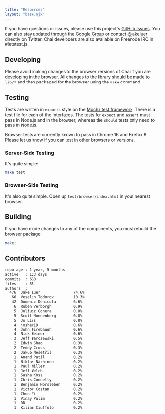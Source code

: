 ```yaml
---
title: "Resources"
layout: "base.njk"
---
```


If you have questions or issues, please use this project's [GitHub Issues](https://github.com/chaijs/chai/issues). You can also stay updated through the [Google Group](https://groups.google.com/g/chaijs) or contact [@jakeluer](https://twitter.com/jakeluer) directly on Twitter. Chai developers are also available on Freenode IRC in #letstest.js.

## Developing

Please avoid making changes to the browser versions of Chai if you are developing in the browser. All changes to the library should be made to `lib/*` and then packaged for the browser using the `make` command.

## Testing

Tests are written in `exports` style on the [Mocha test framework](https://mochajs.org/). There is a test file for each of the interfaces. The tests for `expect` and `assert` must pass in Node.js and in the browser, whereas the `should` tests only need to pass in Node.js.

Browser tests are currently known to pass in Chrome 16 and Firefox 8. Please let us know if you can test in other browsers or versions.

### Server-Side Testing

It's quite simple:

```bash
make test
```

### Browser-Side Testing

It's also quite simple. Open up `test/browser/index.html` in your nearest browser.

## Building

If you have made changes to any of the components, you must rebuild the browser package:

```bash
make;
```

## Contributors

```bash
repo age : 1 year, 5 months
active   : 123 days
commits  : 638
files    : 55
authors  :
  476  Jake Luer               74.6%
   66  Veselin Todorov         10.3%
   42  Domenic Denicola        6.6%
    6  Ruben Verborgh          0.9%
    5  Juliusz Gonera          0.8%
    5  Scott Nonnenberg        0.8%
    5  Jo Liss                 0.8%
    4  josher19                0.6%
    4  John Firebaugh          0.6%
    4  Nick Heiner             0.6%
    3  Jeff Barczewski         0.5%
    2  Edwin Shao              0.3%
    2  Teddy Cross             0.3%
    2  Jakub Nešetřil          0.3%
    1  Anand Patil             0.2%
    1  Niklas Närhinen         0.2%
    1  Paul Miller             0.2%
    1  Jeff Welch              0.2%
    1  Sasha Koss              0.2%
    1  Chris Connelly          0.2%
    1  Benjamin Horsleben      0.2%
    1  Victor Costan           0.2%
    1  Chun-Yi                 0.2%
    1  Vinay Pulim             0.2%
    1  DD                      0.2%
    1  Kilian Ciuffolo         0.2%
```
